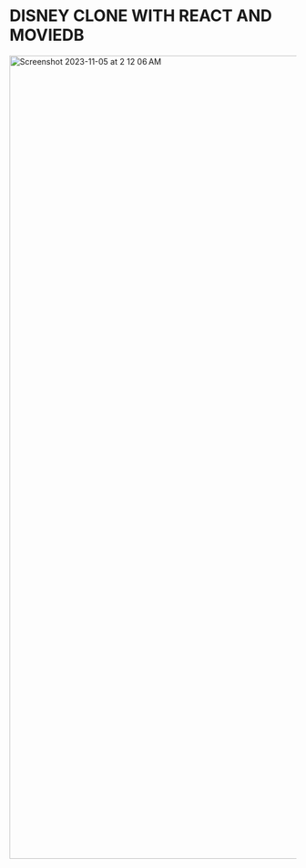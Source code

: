 # DISNEY CLONE WITH REACT AND MOVIEDB

<img width="1411" alt="Screenshot 2023-11-05 at 2 12 06 AM" src="https://github.com/apptagonsystems/disney_clone/assets/78740266/12eb5f5b-b44c-4f32-9ec7-68481ed603d4">
